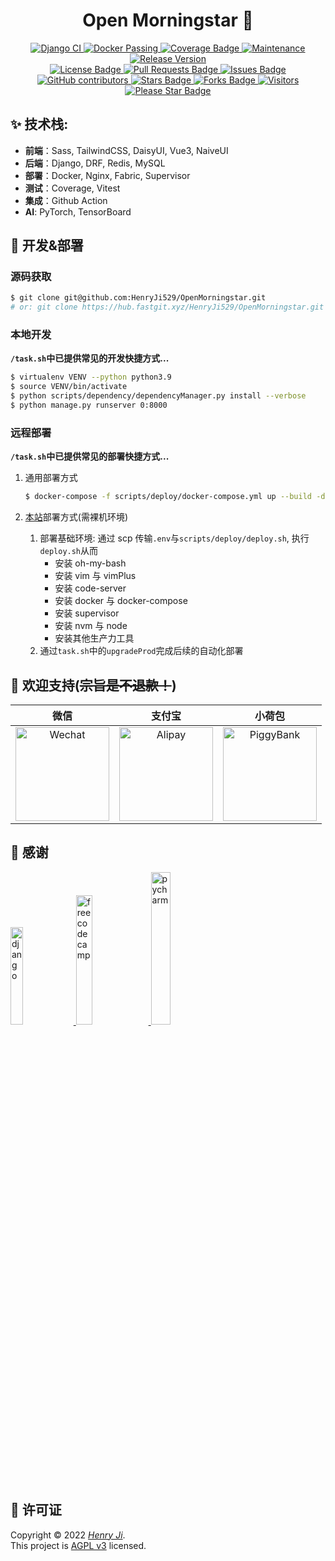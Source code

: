 <div align="center">
	<h1>Open Morningstar 👋</h1>
	<a href="https://github.com/HenryJi529/OpenMorningstar/actions/workflows/django.yml">
		<img src="https://github.com/HenryJi529/OpenMorningstar/actions/workflows/django.yml/badge.svg"
			alt="Django CI" />
	</a>
	<a href="https://github.com/HenryJi529/OpenMorningstar/blob/main/scripts/deploy/docker-compose.yml">
		<img src="https://img.shields.io/badge/docker-passing-brightgreen"
			alt="Docker Passing" />
	</a>
	<a href="https://morningstar369.com/coverage/">
		<img src="https://img.shields.io/badge/coverage-click-brightgreen"
			alt="Coverage Badge" />
	</a>
	<a href="https://github.com/HenryJi529/OpenMorningstar/graphs/commit-activity">
		<img src="https://img.shields.io/badge/Maintained%3F-yes-green.svg"
			alt="Maintenance" />
	</a>
	<a href="https://github.com/HenryJi529/OpenMorningstar/releases">
		<img src="https://img.shields.io/github/v/tag/HenryJi529/OpenMorningstar"
			alt="Release Version" />
	</a>
	<br>
	<a href="https://github.com/HenryJi529/OpenMorningstar/blob/main/LICENSE">
		<img src="https://img.shields.io/badge/License-AGPLv3-yellow.svg"
			alt="License Badge" />
	</a>
	<a href="https://github.com/HenryJi529/OpenMorningstar/pulls">
		<img src="https://img.shields.io/github/issues-pr/HenryJi529/OpenMorningstar" alt="Pull Requests Badge"/>
	</a>
	<a href="https://github.com/HenryJi529/OpenMorningstar/issues">
		<img src="https://img.shields.io/github/issues/HenryJi529/OpenMorningstar" alt="Issues Badge"/>
	</a>
	<a href="https://github.com/HenryJi529/OpenMorningstar/graphs/contributors">
		<img alt="GitHub contributors" src="https://img.shields.io/github/contributors/HenryJi529/OpenMorningstar?color=2b9348">
	</a>
	<a href="https://github.com/HenryJi529/OpenMorningstar/stargazers">
		<img src="https://img.shields.io/github/stars/HenryJi529/OpenMorningstar" alt="Stars Badge"/>
	</a>
	<a href="https://github.com/HenryJi529/OpenMorningstar/network/members">
		<img src="https://img.shields.io/github/forks/HenryJi529/OpenMorningstar" alt="Forks Badge"/>
	</a>
	<a href="#">
		<img src="https://visitor-badge.laobi.icu/badge?page_id=HenryJi529.OpenMorningstar"
			alt="Visitors" />
	</a>
	<a href="https://github.com/HenryJi529/OpenMorningstar/stargazers">
		<img src="https://img.shields.io/static/v1?label=%F0%9F%8C%9F&message=If%20Useful&style=style=flat&color=BC4E99" alt="Please Star Badge"/>
	</a>
</div>

## ✨ 技术栈:

- **前端**：Sass, TailwindCSS, DaisyUI, Vue3, NaiveUI
- **后端**：Django, DRF, Redis, MySQL
- **部署**：Docker, Nginx, Fabric, Supervisor
- **测试**：Coverage, Vitest
- **集成**：Github Action
- **AI**: PyTorch, TensorBoard

## 🚀 开发&部署

### 源码获取

```bash
$ git clone git@github.com:HenryJi529/OpenMorningstar.git
# or: git clone https://hub.fastgit.xyz/HenryJi529/OpenMorningstar.git
```

### 本地开发

**`/task.sh`中已提供常见的开发快捷方式...**

```bash
$ virtualenv VENV --python python3.9
$ source VENV/bin/activate
$ python scripts/dependency/dependencyManager.py install --verbose
$ python manage.py runserver 0:8000
```

### 远程部署

**`/task.sh`中已提供常见的部署快捷方式...**

1. 通用部署方式

   ```bash
   $ docker-compose -f scripts/deploy/docker-compose.yml up --build -d
   ```

2. [本站](https://morningstar369.com)部署方式(需裸机环境)
   1. 部署基础环境: 通过 scp 传输`.env`与`scripts/deploy/deploy.sh`, 执行`deploy.sh`从而
      - 安装 oh-my-bash
      - 安装 vim 与 vimPlus
      - 安装 code-server
      - 安装 docker 与 docker-compose
      - 安装 supervisor
      - 安装 nvm 与 node
      - 安装其他生产力工具
   2. 通过`task.sh`中的`upgradeProd`完成后续的自动化部署

## 🙈 欢迎支持(~~宗旨是不退款！~~)

|                                                                    微信                                                                     |                                                                    支付宝                                                                     |                                                                      小荷包                                                                      |
| :-----------------------------------------------------------------------------------------------------------------------------------------: | :-------------------------------------------------------------------------------------------------------------------------------------------: | :----------------------------------------------------------------------------------------------------------------------------------------------: |
| <img src="https://cdn.jsdelivr.net/gh/HenryJi529/OpenMorningstar@main/Morningstar/static/base/img/微信收款码.png" alt="Wechat" width="150"> | <img src="https://cdn.jsdelivr.net/gh/HenryJi529/OpenMorningstar@main/Morningstar/static/base/img/支付宝收款码.png" alt="Alipay" width="150"> | <img src="https://cdn.jsdelivr.net/gh/HenryJi529/OpenMorningstar@main/Morningstar/static/base/img/小荷包收款码.png" alt="PiggyBank" width="150"> |

## 🙏 感谢

<a href="https://www.djangoproject.com/">
	<img width="20%"
		src="https://www.vectorlogo.zone/logos/djangoproject/djangoproject-icon.svg"
		alt="django">
</a>
<a href="https://www.freecodecamp.org/">
	<img width="23%"
		src="https://cdn.jsdelivr.net/gh/fizzed/font-mfizz@master/src/svg/freecodecamp.svg"
		alt="freecodecamp">
</a>
<a href="https://www.jetbrains.com/">
	<img width="25%"
		src="https://cdn.jsdelivr.net/gh/HenryJi529/OpenMorningstar@main/Morningstar/static/base/img/pycharm.svg"
		alt="pycharm">
</a>

## 📝 许可证

Copyright © 2022 _[Henry Ji](https://github.com/HenryJi529)_.<br/>
This project is [AGPL v3](https://raw.githubusercontent.com/HenryJi529/OpenMorningstar/main/LICENSE) licensed.
